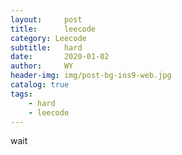 ```yaml
---
layout:     post
title:      leecode
category: Leecode
subtitle:   hard
date:       2020-01-02
author:     WY
header-img: img/post-bg-ios9-web.jpg
catalog: true
tags:
    - hard
    - leecode
---
```

wait